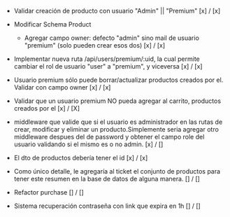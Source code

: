 - Validar creación de producto con usuario "Admin" || "Premium" [x] / [x]

- Modificar Schema Product
  - Agregar campo owner: defecto "admin" sino mail de usuario "premium" (solo pueden crear esos dos) [x] / [x]

- Implementar nueva ruta /api/users/premium/:uid, la cual permite cambiar el rol de usuario "user" a "premium", y viceversa [x] / [x]

- Usuario premium sólo puede borrar/actualizar productos creados por el. Validar con campo owner [x] / [x]

- Validar que un usuario premium NO pueda agregar al carrito, productos creados por el [x] / [X]

- middleware que valide que si el usuario es administrador en las rutas de crear, modificar y eliminar un producto.Simplemente seria agregar otro middleware despues del de password y obtener el campo role del usuario validando si el mismo es o no admin. [x] / []

- El dto de productos debería tener el id [x] / [x]

- Como único detalle, le agregaría al ticket el conjunto de productos para tener este resumen en la base de datos de alguna manera. [] / []

- Refactor purchase [] / []

- Sistema recuperación contraseña con link que expira en 1h [] / []